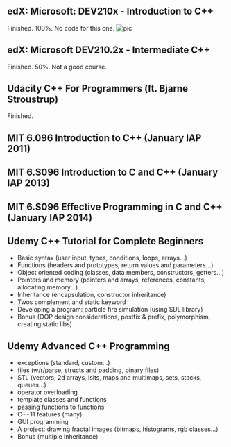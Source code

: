 ## edX: Microsoft: DEV210x - Introduction to C++
Finished. 100%. No code for this one.
![pic](https://i.imgur.com/LHUlM6L.png)

## edX: Microsoft DEV210.2x - Intermediate C++
Finished. 50%. Not a good course.

## Udacity C++ For Programmers (ft. Bjarne Stroustrup)
Finished.

## MIT 6.096 Introduction to C++ (January IAP 2011)
## MIT 6.S096 Introduction to C and C++ (January IAP 2013)
## MIT 6.S096 Effective Programming in C and C++ (January IAP 2014)



## Udemy C++ Tutorial for Complete Beginners
- Basic syntax (user input, types, conditions, loops, arrays...)
- Functions (headers and prototypes, return values and parameters...)
- Object oriented coding (classes, data members, constructors, getters...)
- Pointers and memory (pointers and arrays, references, constants, allocating memory...)
- Inheritance (encapsulation, constructor inheritance)
- Twos complement and static keyword
- Developing a program: particle fire simulation (using SDL library)
- Bonus (OOP design considerations, postfix & prefix, polymorphism, creating static libs)

## Udemy Advanced C++ Programming
- exceptions (standard, custom...)
- files (w/r/parse, structs and padding, binary files)
- STL (vectors, 2d arrays, lsits, maps and multimaps, sets, stacks, queues...)
- operator overloading
- template classes and functions
- passing functions to functions
- C++11 features (many)
- GUI programming
- A project: drawing fractal images (bitmaps, histograms, rgb classes...)
- Bonus (multiple inheritance)